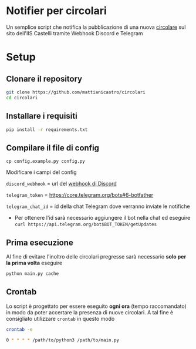 # Notifier per circolari

Un semplice script che notifica la pubblicazione di una nuova [circolare](https://www.iiscastelli.edu.it/pager.aspx?page=circolari) sul sito dell'IIS Castelli tramite Webhook Discord e Telegram

# Setup

## Clonare il repository 

```bash
git clone https://github.com/mattianicastro/circolari
cd circolari
```

## Installare i requisiti

```bash
pip install -r requirements.txt
```

## Compilare il file di config
```
cp config.example.py config.py
```
Modificare i campi del config

`discord_webhook` = url del [webhook di Discord](https://support.discord.com/hc/it/articles/228383668-Come-usare-i-Webhooks)

`telegram_token` = https://core.telegram.org/bots#6-botfather

`telegram_chat_id` = id della chat Telegram dove verranno inviate le notifiche
- Per ottenere l'id sarà necessario aggiungere il bot nella chat ed eseguire `
curl https://api.telegram.org/bot$BOT_TOKEN/getUpdates
`

## Prima esecuzione

Al fine di evitare l'inoltro delle circolari pregresse sarà necessario **solo per la prima volta** eseguire
```bash
python main.py cache
```

## Crontab

Lo script è progettato per essere eseguito **ogni ora** (tempo raccomandato) in modo da poter accertare la presenza di nuove circolari. A tal fine è consigliato utilizzare `crontab` in questo modo

```bash
crontab -e

0 * * * * /path/to/python3 /path/to/main.py
```

